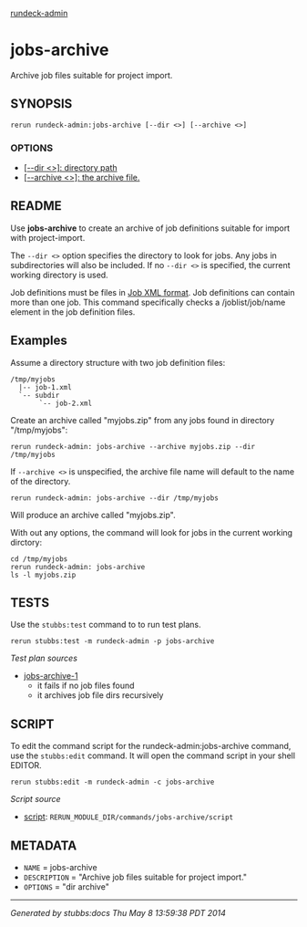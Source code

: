 [rundeck-admin](../../index.html)
# jobs-archive 

Archive job files suitable for project import.

## SYNOPSIS

    rerun rundeck-admin:jobs-archive [--dir <>] [--archive <>]

### OPTIONS

* [   [--dir <>]: directory path](../../options/dir/index.html)
* [   [--archive <>]: the archive file.](../../options/archive/index.html)

## README

Use **jobs-archive** to create an archive of job definitions suitable for import with project-import.

The `--dir <>` option specifies the directory to look for jobs. Any jobs in subdirectories
will also be included.
If no `--dir <>` is specified, the current working directory is used.    

Job definitions must be files in [Job XML format](http://rundeck.org/docs/manpages/man5/job-v20.html). Job definitions can contain more than one job. This command specifically checks
a /joblist/job/name element in the job definition files.


Examples
--------
Assume a directory structure with two job definition files:

    /tmp/myjobs
      |-- job-1.xml
      `-- subdir
           `-- job-2.xml

Create an archive called "myjobs.zip" from any jobs found in directory "/tmp/myjobs":

    rerun rundeck-admin: jobs-archive --archive myjobs.zip --dir /tmp/myjobs

If `--archive <>` is unspecified, the archive file name will default to the name of the directory.

    rerun rundeck-admin: jobs-archive --dir /tmp/myjobs

Will produce an archive called "myjobs.zip".

With out any options, the command will look for jobs in the current working dirctory:

    cd /tmp/myjobs
    rerun rundeck-admin: jobs-archive 
    ls -l myjobs.zip

## TESTS

Use the `stubbs:test` command to to run test plans.

    rerun stubbs:test -m rundeck-admin -p jobs-archive

*Test plan sources*

* [jobs-archive-1](../../tests/jobs-archive-1.html)
  * it fails if no job files found
  * it archives job file dirs recursively

## SCRIPT

To edit the command script for the rundeck-admin:jobs-archive command, 
use the `stubbs:edit`
command. It will open the command script in your shell EDITOR.

    rerun stubbs:edit -m rundeck-admin -c jobs-archive

*Script source*

* [script](script.html): `RERUN_MODULE_DIR/commands/jobs-archive/script`

## METADATA

* `NAME` = jobs-archive
* `DESCRIPTION` = "Archive job files suitable for project import."
* `OPTIONS` = "dir archive"

----

*Generated by stubbs:docs Thu May  8 13:59:38 PDT 2014*

